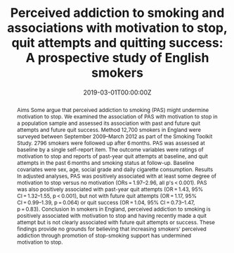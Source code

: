 ---
abstract: "Aims
Some argue that perceived addiction to smoking (PAS) might undermine motivation to stop. We examined the association of PAS with motivation to stop in a population sample and assessed its association with past and future quit attempts and future quit success.

Method
12,700 smokers in England were surveyed between September 2009–March 2012 as part of the Smoking Toolkit Study. 2796 smokers were followed up after 6 months. PAS was assessed at baseline by a single self-report item. The outcome variables were ratings of motivation to stop and reports of past-year quit attempts at baseline, and quit attempts in the past 6 months and smoking status at follow-up. Baseline covariates were sex, age, social grade and daily cigarette consumption.

Results
In adjusted analyses, PAS was positively associated with at least some degree of motivation to stop versus no motivation (ORs = 1.97–2.96, all p's < 0.001). PAS was also positively associated with past-year quit attempts (OR = 1.43, 95% CI = 1.32–1.55, p < 0.001), but not with future quit attempts (OR = 1.17, 95% CI = 0.99–1.39, p = 0.064) or quit success (OR = 1.04, 95% CI = 0.73–1.47, p = 0.83).

Conclusion
In smokers in England, perceived addiction to smoking is positively associated with motivation to stop and having recently made a quit attempt but is not clearly associated with future quit attempts or success. These findings provide no grounds for believing that increasing smokers' perceived addiction through promotion of stop-smoking support has undermined motivation to stop."
authors: 
- Olga Perski
- Natalie Herd
- Robert West
- Jamie Brown
date: "2019-03-01T00:00:00Z"
doi: ""
featured: false
image:
  caption: ""
  focal_point: ""
  preview_only: false
projects: ""
publication: Addictive Behaviors, 90, 306-311
publication_short: ""
publication_types:
- "2"
publishDate: ""
slides: ""
summary: ""
tags:
- Source Themes
title: "Perceived addiction to smoking and associations with motivation to stop, quit attempts and quitting success: A prospective study of English smokers"
url_code: ""
url_dataset: ""
url_pdf: "https://www.sciencedirect.com/science/article/pii/S0306460318302764"
url_poster: ""
url_project: ""
url_slides: ""
url_source: ""
url_video: ""
---